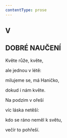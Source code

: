 ```yaml
---
contentType: prose
---
```


## V  

## DOBRÉ NAUČENÍ

Květe růže, květe,  

ale jednou v létě:

milujeme se, má Haničko,

dokud i nám květe.

Na podzim v ořeší

víc láska netěší:

kdo se ráno neměl k světu,

večír to pohřeší.
